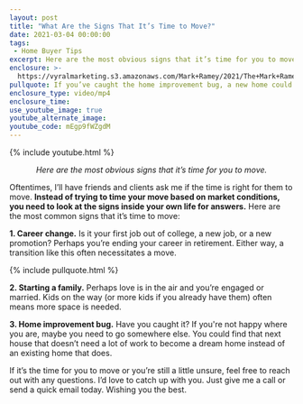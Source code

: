 ```yaml
---
layout: post
title: "What Are the Signs That It’s Time to Move?"
date: 2021-03-04 00:00:00
tags:
 - Home Buyer Tips
excerpt: Here are the most obvious signs that it’s time for you to move.
enclosure: >-
  https://vyralmarketing.s3.amazonaws.com/Mark+Ramey/2021/The+Mark+Ramey+Group_+Signs+It's+Time+To+Move.mp4
pullquote: If you’ve caught the home improvement bug, a new home could cure it.
enclosure_type: video/mp4
enclosure_time:
use_youtube_image: true
youtube_alternate_image:
youtube_code: mEgp9fWZgdM
---
```

{% include youtube.html %}

<p style="text-align: center;"><em>Here are the most obvious signs that it’s time for you to move.</em></p>

Oftentimes, I’ll have friends and clients ask me if the time is right for them to move. **Instead of trying to time your move based on market conditions, you need to look at the signs inside your own life for answers.** Here are the most common signs that it’s time to move:

**1. Career change.** Is it your first job out of college, a new job, or a new promotion? Perhaps you’re ending your career in retirement. Either way, a transition like this often necessitates a move.

{% include pullquote.html %}

**2. Starting a family.** Perhaps love is in the air and you’re engaged or married. Kids on the way (or more kids if you already have them) often means more space is needed.

**3. Home improvement bug.** Have you caught it? If you're not happy where you are, maybe you need to go somewhere else. You could find that next house that doesn’t need a lot of work to become a dream home instead of an existing home that does.

If it’s the time for you to move or you’re still a little unsure, feel free to reach out with any questions. I’d love to catch up with you. Just give me a call or send a quick email today. Wishing you the best.
